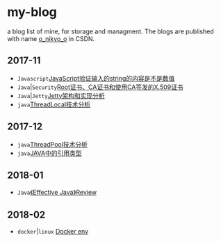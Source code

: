 # my-blog
a blog list of mine, for storage and managment. The blogs are published with name [o_nikyo_o](http://blog.csdn.net/o_nikyo_o) in CSDN.

## 2017-11

- `Javascript`[JavaScript验证输入的string的内容是不是数值](./JavaScript验证输入的string的内容是不是数值.md)
- `Java`|`Security`[Root证书、CA证书和使用CA签发的X.509证书](./Root证书、CA证书和使用CA签发的X.509证书.md)
- `Java`|`Jetty`[Jetty架构和实现分析](./Jetty架构和实现分析.md)
- `java`[ThreadLocal技术分析](./ThreadLocal技术分析.md)

## 2017-12

- `java`[ThreadPool技术分析](./ThreadPool技术分析.md)
- `java`[JAVA中的引用类型](./JAVA中的引用类型.md)

## 2018-01

- `Java`[《Effective Java》Review](./Effective_Java_Review.md)


## 2018-02

- `docker`|`linux` [Docker env](./docker_issue.md)
